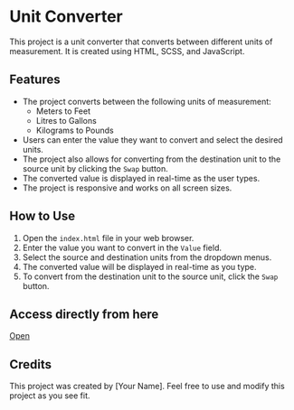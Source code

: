 # Unit Converter

This project is a unit converter that converts between different units of measurement. It is created using HTML, SCSS, and JavaScript.

## Features

- The project converts between the following units of measurement:
  - Meters to Feet
  - Litres to Gallons
  - Kilograms to Pounds
- Users can enter the value they want to convert and select the desired units.
- The project also allows for converting from the destination unit to the source unit by clicking the `Swap` button.
- The converted value is displayed in real-time as the user types.
- The project is responsive and works on all screen sizes.

## How to Use

1. Open the `index.html` file in your web browser.
2. Enter the value you want to convert in the `Value` field.
3. Select the source and destination units from the dropdown menus.
4. The converted value will be displayed in real-time as you type.
5. To convert from the destination unit to the source unit, click the `Swap` button.

## Access directly from here
[Open](https://sammy-nte.github.io/unit-converter/)

## Credits

This project was created by [Your Name]. Feel free to use and modify this project as you see fit.
